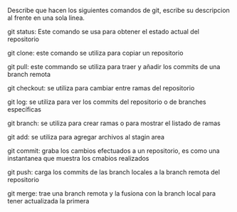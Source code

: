 Describe que hacen los siguientes comandos de git, escribe su descripcion al frente en una sola linea.

git status: Este comando se usa para obtener el estado actual del repositorio

git clone: este comando se utiliza para copiar un repositorio 

git pull: este commando se utiliza para traer y añadir los commits de una branch remota

git checkout: se utiliza para cambiar entre ramas del repositorio

git log: se utiliza para ver los commits del repositorio o de branches específicas

git branch: se utiliza para crear ramas o para mostrar el listado de ramas

git add: se utiliza para agregar archivos al stagin area

git commit: graba los cambios efectuados a un repositorio, es como una instantanea que muestra los cmabios realizados

git push: carga los commits de las branch locales a la branch remota del repositorio

git merge: trae una branch remota y la fusiona con la branch local para tener actualizada la primera
